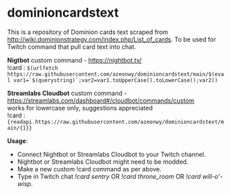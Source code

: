 # dominioncardstext


This is a repository of Dominion cards text scraped from http://wiki.dominionstrategy.com/index.php/List_of_cards. To be used for Twitch command that pull card text into chat.

**Nigtbot** custom command - https://nightbot.tv/ <br>
!card : ```$(urlfetch https://raw.githubusercontent.com/azeonwy/dominioncardstext/main/$(eval var1=`$(querystring)`;var2=var1.toUpperCase().toLowerCase();var2))```

**Streamlabs Cloudbot** custom command - https://streamlabs.com/dashboard#/cloudbot/commands/custom <br>
works for lowercase only, suggestions appreciated<br>
!card : ```{readapi.https://raw.githubusercontent.com/azeonwy/dominioncardstext/main/{1}}```

**Usage**:
- Connect Nightbot or Streamlabs Cloudbot to your Twitch channel.
- Nightbot or Streamlabs Cloudbot might need to be modded.
- Make a new custom !card command as per above.
- Type in Twitch chat _!card sentry_ OR _!card throne_room_ OR _!card will-o'-wisp_.

